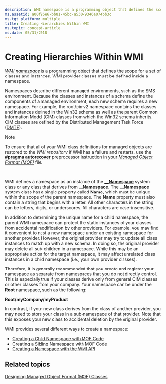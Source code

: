 ```yaml
---
description: WMI namespace is a programming object that defines the scope for a set of classes and instances. WMI provider classes must be defined inside a namespace.
ms.assetid: a00f26e6-bb81-45bc-a530-9346a074bb3c
ms.tgt_platform: multiple
title: Creating Hierarchies Within WMI
ms.topic: concept-article
ms.date: 05/31/2018
---
```


# Creating Hierarchies Within WMI

[*WMI namespace*](gloss-n.md) is a programming object that defines the scope for a set of classes and instances. WMI provider classes must be defined inside a namespace.

Namespaces describe different managed environments, such as the SMS environment. Because the classes and instances of a schema define the components of a managed environment, each new schema requires a new namespace. For example, the root\\cimv2 namespace contains the classes and instances defined in the Win32 schema as well as the parent Common Information Model (CIM) classes from which the Win32 schema inherits. CIM classes are defined by the Distributed Management Task Force ([DMTF](https://www.dmtf.org/home)).

> [!Note]  
> To ensure that all of your WMI class definitions for managed objects are restored to the [*WMI repository*](gloss-w.md) if WMI has a failure and restarts, use the [**\#pragma autorecover**](pragma-autorecover.md) preprocessor instruction in your [*Managed Object Format (MOF)*](gloss-m.md) file.

 

WMI defines a namespace as an instance of the [**\_\_Namespace**](--namespace.md) system class or any class that derives from **\_\_Namespace**. The **\_\_Namespace** system class has a single property called **Name**, which must be unique within the scope of the parent namespace. The **Name** property must also contain a string that begins with a letter. All other characters in the string can be letters, digits, or underscores. All characters are case-insensitive.

In addition to determining the unique name for a child namespace, the parent WMI namespace can protect the static instances of your classes from accidental modification by other providers. For example, you may find it convenient to nest a new namespace under an existing namespace for another provider. However, the original provider may try to update all class instances to match up with a new schema. In doing so, the original provider may delete all sub-children in a namespace. While this may be an appropriate action for the target namespace, it may affect unrelated class instances in a child namespace (i.e., your own provider classes).

Therefore, it is generally recommended that you create and register your namespace as separate from namespaces that you do not directly control. This is especially true if your classes derive only from general CIM classes or other classes from your company. Your namespace can be under the **Root** namespace, such as the following:

**Root/myCompany/myProduct**

In contrast, if your new class derives from the class of another provider, you may need to store your class in a sub-namespace of that provider. Note that this exposes your new class to accidental deletion by the original provider.

WMI provides several different ways to create a namespace:

-   [Creating a Child Namespace with MOF Code](creating-a-child-namespace-with-mof-code.md)
-   [Creating a Sibling Namespace with MOF Code](creating-a-sibling-namespace-with-mof-code.md)
-   [Creating a Namespace with the WMI API](creating-a-namespace-with-the-wmi-api.md)

## Related topics

<dl> <dt>

[Designing Managed Object Format (MOF) Classes](designing-managed-object-format--mof--classes.md)
</dt> </dl>

 

 



